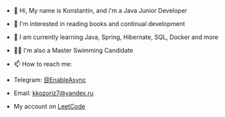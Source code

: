 - 👋 Hi, My name is Konstantin, and i'm a Java Junior Developer
- 👀 I'm interested in reading books and continual development
- 🌱 I am currently learning Java, Spring, Hibernate, SQL, Docker and more
- 🏊‍♂️ I'm also a Master Swimming Candidate 
- 📫 How to reach me:
- Telegram: [@EnableAsync](https://t.me/EnableAsync)
- Email: kkozoriz7@yandex.ru

- My account on [LeetCode](https://leetcode.com/Slivmen/)
